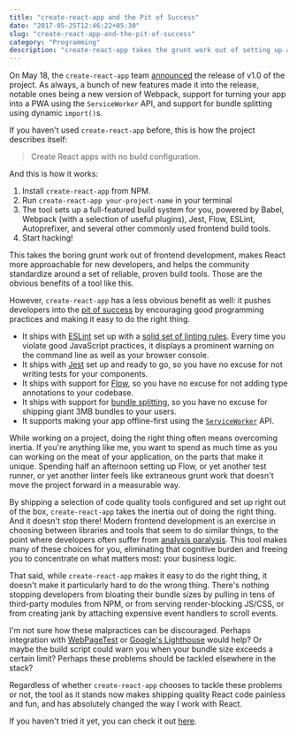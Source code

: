 ```yaml
---
title: "create-react-app and the Pit of Success"
date: "2017-05-25T12:46:22+05:30"
slug: "create-react-app-and-the-pit-of-success"
category: "Programming"
description: "create-react-app takes the grunt work out of setting up a React project, but it has a less obvious benefit too: pushing developers into the pit of success."
---
```


On May 18, the `create-react-app` team [announced](https://facebook.github.io/react/blog/2017/05/18/whats-new-in-create-react-app.html) the release of v1.0 of the project. As always, a bunch of new features made it into the release, notable ones being a new version of Webpack, support for turning your app into a PWA using the `ServiceWorker` API, and support for bundle splitting using dynamic `import()`s.

If you haven't used `create-react-app` before, this is how the project describes itself:

> Create React apps with no build configuration.

And this is how it works:

1.  Install `create-react-app` from NPM.
2.  Run `create-react-app your-project-name` in your terminal
3.  The tool sets up a full-featured build system for you, powered by Babel, Webpack (with a selection of useful plugins), Jest, Flow, ESLint, Autoprefixer, and several other commonly used frontend build tools.
4.  Start hacking!

This takes the boring grunt work out of frontend development, makes React more approachable for new developers, and helps the community standardize around a set of reliable, proven build tools. Those are the obvious benefits of a tool like this.

However, `create-react-app` has a less obvious benefit as well: it pushes developers into the [pit of success](https://blog.codinghorror.com/falling-into-the-pit-of-success/) by encouraging good programming practices and making it easy to do the right thing.

*   It ships with [ESLint](http://eslint.org/) set up with a [solid set of linting rules](https://www.npmjs.com/package/eslint-config-react-app). Every time you violate good JavaScript practices, it displays a prominent warning on the command line as well as your browser console.
*   It ships with [Jest](https://facebook.github.io/jest/) set up and ready to go, so you have no excuse for not writing tests for your components.
*   It ships with support for [Flow](https://flow.org/), so you have no excuse for not adding type annotations to your codebase.
*   It ships with support for [bundle splitting](https://webpack.js.org/guides/code-splitting/), so you have no excuse for shipping giant 3MB bundles to your users.
*   It supports making your app offline-first using the [`ServiceWorker`](https://developers.google.com/web/fundamentals/getting-started/primers/service-workers) API.

While working on a project, doing the right thing often means overcoming inertia. If you're anything like me, you want to spend as much time as you can working on the meat of your application, on the parts that make it unique. Spending half an afternoon setting up Flow, or yet another test runner, or yet another linter feels like extraneous grunt work that doesn't move the project forward in a measurable way.

By shipping a selection of code quality tools configured and set up right out of the box, `create-react-app` takes the inertia out of doing the right thing. And it doesn't stop there! Modern frontend development is an exercise in choosing between libraries and tools that seem to do similar things, to the point where developers often suffer from [analysis paralysis](https://en.wikipedia.org/wiki/Analysis_paralysis). This tool makes many of these choices for you, eliminating that cognitive burden and freeing you to concentrate on what matters most: your business logic.

That said, while `create-react-app` makes it easy to do the right thing, it doesn't make it particularly hard to do the wrong thing. There's nothing stopping developers from bloating their bundle sizes by pulling in tens of third-party modules from NPM, or from serving render-blocking JS/CSS, or from creating jank by attaching expensive event handlers to scroll events.

I'm not sure how these malpractices can be discouraged. Perhaps integration with [WebPageTest](https://webpagetest.org) or [Google's Lighthouse](https://developers.google.com/web/tools/lighthouse/) would help? Or maybe the build script could warn you when your bundle size exceeds a certain limit? Perhaps these problems should be tackled elsewhere in the stack?

Regardless of whether `create-react-app` chooses to tackle these problems or not, the tool as it stands now makes shipping quality React code painless and fun, and has absolutely changed the way I work with React.

If you haven't tried it yet, you can check it out [here](https://github.com/facebookincubator/create-react-app).